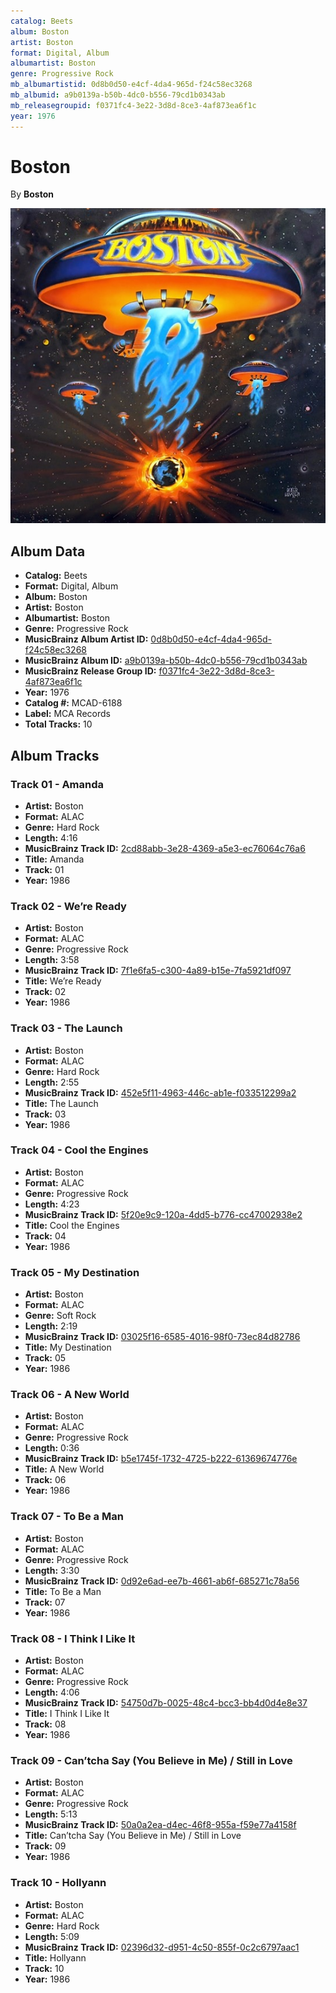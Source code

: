 ```yaml
---
catalog: Beets
album: Boston
artist: Boston
format: Digital, Album
albumartist: Boston
genre: Progressive Rock
mb_albumartistid: 0d8b0d50-e4cf-4da4-965d-f24c58ec3268
mb_albumid: a9b0139a-b50b-4dc0-b556-79cd1b0343ab
mb_releasegroupid: f0371fc4-3e22-3d8d-8ce3-4af873ea6f1c
year: 1976
---
```


# Boston

By **Boston**

![](../../assets/beetscovers/Boston-Boston.jpg)

## Album Data

- **Catalog:** Beets
- **Format:** Digital, Album
- **Album:** Boston
- **Artist:** Boston
- **Albumartist:** Boston
- **Genre:** Progressive Rock
- **MusicBrainz Album Artist ID:** [0d8b0d50-e4cf-4da4-965d-f24c58ec3268](https://musicbrainz.org/artist/0d8b0d50-e4cf-4da4-965d-f24c58ec3268)
- **MusicBrainz Album ID:** [a9b0139a-b50b-4dc0-b556-79cd1b0343ab](https://musicbrainz.org/release/a9b0139a-b50b-4dc0-b556-79cd1b0343ab)
- **MusicBrainz Release Group ID:** [f0371fc4-3e22-3d8d-8ce3-4af873ea6f1c](https://musicbrainz.org/release-group/f0371fc4-3e22-3d8d-8ce3-4af873ea6f1c)
- **Year:** 1976
- **Catalog #:** MCAD-6188
- **Label:** MCA Records
- **Total Tracks:** 10

## Album Tracks

### Track 01 - Amanda

- **Artist:** Boston
- **Format:** ALAC
- **Genre:** Hard Rock
- **Length:** 4:16
- **MusicBrainz Track ID:** [2cd88abb-3e28-4369-a5e3-ec76064c76a6](https://musicbrainz.org/recording/2cd88abb-3e28-4369-a5e3-ec76064c76a6)
- **Title:** Amanda
- **Track:** 01
- **Year:** 1986

### Track 02 - We’re Ready

- **Artist:** Boston
- **Format:** ALAC
- **Genre:** Progressive Rock
- **Length:** 3:58
- **MusicBrainz Track ID:** [7f1e6fa5-c300-4a89-b15e-7fa5921df097](https://musicbrainz.org/recording/7f1e6fa5-c300-4a89-b15e-7fa5921df097)
- **Title:** We’re Ready
- **Track:** 02
- **Year:** 1986

### Track 03 - The Launch

- **Artist:** Boston
- **Format:** ALAC
- **Genre:** Hard Rock
- **Length:** 2:55
- **MusicBrainz Track ID:** [452e5f11-4963-446c-ab1e-f033512299a2](https://musicbrainz.org/recording/452e5f11-4963-446c-ab1e-f033512299a2)
- **Title:** The Launch
- **Track:** 03
- **Year:** 1986

### Track 04 - Cool the Engines

- **Artist:** Boston
- **Format:** ALAC
- **Genre:** Progressive Rock
- **Length:** 4:23
- **MusicBrainz Track ID:** [5f20e9c9-120a-4dd5-b776-cc47002938e2](https://musicbrainz.org/recording/5f20e9c9-120a-4dd5-b776-cc47002938e2)
- **Title:** Cool the Engines
- **Track:** 04
- **Year:** 1986

### Track 05 - My Destination

- **Artist:** Boston
- **Format:** ALAC
- **Genre:** Soft Rock
- **Length:** 2:19
- **MusicBrainz Track ID:** [03025f16-6585-4016-98f0-73ec84d82786](https://musicbrainz.org/recording/03025f16-6585-4016-98f0-73ec84d82786)
- **Title:** My Destination
- **Track:** 05
- **Year:** 1986

### Track 06 - A New World

- **Artist:** Boston
- **Format:** ALAC
- **Genre:** Progressive Rock
- **Length:** 0:36
- **MusicBrainz Track ID:** [b5e1745f-1732-4725-b222-61369674776e](https://musicbrainz.org/recording/b5e1745f-1732-4725-b222-61369674776e)
- **Title:** A New World
- **Track:** 06
- **Year:** 1986

### Track 07 - To Be a Man

- **Artist:** Boston
- **Format:** ALAC
- **Genre:** Progressive Rock
- **Length:** 3:30
- **MusicBrainz Track ID:** [0d92e6ad-ee7b-4661-ab6f-685271c78a56](https://musicbrainz.org/recording/0d92e6ad-ee7b-4661-ab6f-685271c78a56)
- **Title:** To Be a Man
- **Track:** 07
- **Year:** 1986

### Track 08 - I Think I Like It

- **Artist:** Boston
- **Format:** ALAC
- **Genre:** Progressive Rock
- **Length:** 4:06
- **MusicBrainz Track ID:** [54750d7b-0025-48c4-bcc3-bb4d0d4e8e37](https://musicbrainz.org/recording/54750d7b-0025-48c4-bcc3-bb4d0d4e8e37)
- **Title:** I Think I Like It
- **Track:** 08
- **Year:** 1986

### Track 09 - Can’tcha Say (You Believe in Me) / Still in Love

- **Artist:** Boston
- **Format:** ALAC
- **Genre:** Progressive Rock
- **Length:** 5:13
- **MusicBrainz Track ID:** [50a0a2ea-d4ec-46f8-955a-f59e77a4158f](https://musicbrainz.org/recording/50a0a2ea-d4ec-46f8-955a-f59e77a4158f)
- **Title:** Can’tcha Say (You Believe in Me) / Still in Love
- **Track:** 09
- **Year:** 1986

### Track 10 - Hollyann

- **Artist:** Boston
- **Format:** ALAC
- **Genre:** Hard Rock
- **Length:** 5:09
- **MusicBrainz Track ID:** [02396d32-d951-4c50-855f-0c2c6797aac1](https://musicbrainz.org/recording/02396d32-d951-4c50-855f-0c2c6797aac1)
- **Title:** Hollyann
- **Track:** 10
- **Year:** 1986

